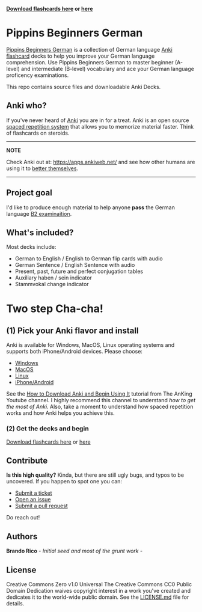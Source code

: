**[Download flashcards here](https://ankiweb.net/shared/info/822769934) or [here](https://ankiweb.net/shared/info/822769934)**

# Pippins Beginners German
[Pippins Beginners German](https://github.com/ilbrandori/Pippins-Beginners-Germans) is a collection of German language [Anki flashcard](https://ankiweb.net/shared/info/822769934) decks to help you improve your German language comprehension. Use Pippins Beginners German to master beginner (A-level) and intermediate (B-level) vocabulary and ace your German language proficency examinations.  

This repo contains source files and downloadable Anki Decks.

## Anki who?

If you've never heard of [Anki](https://apps.ankiweb.net/) you are in for a treat. Anki is an open source [spaced repetition system](https://en.wikipedia.org/wiki/Spaced_repetition) that allows you to memorize material faster. Think of flashcards on steroids. 

---
**NOTE**

Check Anki out at: https://apps.ankiweb.net/ and see how other humans are using it to [better themselves](https://www.youtube.com/results?search_query=anki+learn).

---

## Project goal
I'd like to produce enough material to help anyone **pass** the German language [B2 examinaition](https://www.sprachenatelier-berlin.de/en/article/1228.german-as-a-second-language-proficiency-levels.html). 


## What's included?
Most decks include:

* German to English / English to German flip cards with audio
* German Sentence / English Sentence with audio
* Present, past, future and perfect conjugation tables
* Auxiliary haben / sein indicator
* Stammvokal change indicator

# Two step Cha-cha!

## (1) Pick your Anki flavor and install

Anki is available for Windows, MacOS, Linux operating systems and supports both iPhone/Android devices. 
Please choose: 

- [Windows](https://apps.ankiweb.net/#windows)
- [MacOS](https://apps.ankiweb.net/#mac)
- [Linux](https://apps.ankiweb.net/#linux)
- [iPhone/Android](https://apps.ankiweb.net/#ios)

See the [How to Download Anki and Begin Using It](https://www.youtube.com/watch?v=AjdUxCnAXJw) tutorial from The AnKing Youtube channel. I highly recommend this channel to understand *how to get the most of Anki*. Also, take a moment to understand how spaced repetition works and how Anki helps you achieve this.   

### (2) Get the decks and begin
[Download flashcards here](https://ankiweb.net/shared/info/822769934) or [here](https://ankiweb.net/shared/info/822769934)

## Contribute

**Is this high quality?** 
Kinda, but there are still ugly bugs, and typos to be uncovered. If you happen to spot one you can:

* [Submit a ticket](https://forms.gle/vbVNECZmXNG8cHuH7)
* [Open an issue](https://github.com/ilbrandori/Pippins-Beginners-German/issues)
* [Submit a pull request](https://github.com/ilbrandori/Pippins-Beginners-German/pulls)

Do reach out!

## Authors
**Brando Rico** - *Initial seed and most of the grunt work* - 

## License
Creative Commons Zero v1.0 Universal The Creative Commons CC0 Public Domain Dedication waives copyright interest in a work you've created and dedicates it to the world-wide public domain. See the [LICENSE.md](LICENSE.md) file for details.


